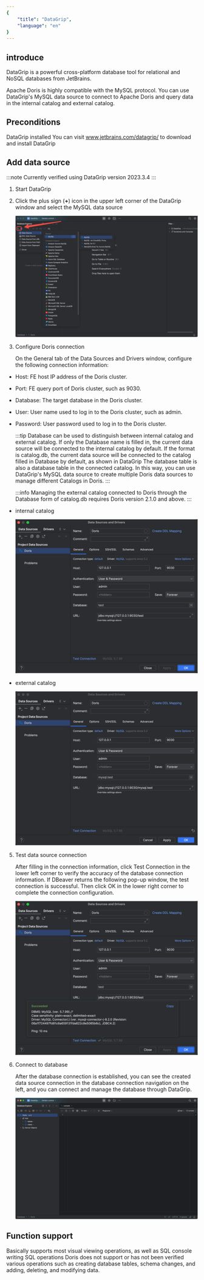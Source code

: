 ```yaml
---
{
    "title": "DataGrip",
    "language": "en"
}
---
```


<!--
Licensed to the Apache Software Foundation (ASF) under one
or more contributor license agreements.  See the NOTICE file
distributed with this work for additional information
regarding copyright ownership.  The ASF licenses this file
to you under the Apache License, Version 2.0 (the
"License"); you may not use this file except in compliance
with the License.  You may obtain a copy of the License at

  http://www.apache.org/licenses/LICENSE-2.0

Unless required by applicable law or agreed to in writing,
software distributed under the License is distributed on an
"AS IS" BASIS, WITHOUT WARRANTIES OR CONDITIONS OF ANY
KIND, either express or implied.  See the License for the
specific language governing permissions and limitations
under the License.
-->

## introduce

DataGrip is a powerful cross-platform database tool for relational and NoSQL databases from JetBrains.

Apache Doris is highly compatible with the MySQL protocol. You can use DataGrip's MySQL data source to connect to Apache Doris and query data in the internal catalog and external catalog.

## Preconditions

DataGrip installed
You can visit www.jetbrains.com/datagrip/ to download and install DataGrip

## Add data source

:::note
Currently verified using DataGrip version 2023.3.4
:::

1. Start DataGrip
2. Click the plus sign (**+**) icon in the upper left corner of the DataGrip window and select the MySQL data source

    ![image.png](/images/datagrip1.png)

3. Configure Doris connection

    On the General tab of the Data Sources and Drivers window, configure the following connection information:

  - Host: FE host IP address of the Doris cluster.
  - Port: FE query port of Doris cluster, such as 9030.
  - Database: The target database in the Doris cluster.
  - User: User name used to log in to the Doris cluster, such as admin.
  - Password: User password used to log in to the Doris cluster.

    :::tip
    Database can be used to distinguish between internal catalog and external catalog. If only the Database name is filled in, the current data source will be connected to the internal catalog by default. If the format is catalog.db, the current data source will be connected to the catalog filled in Database by default, as shown in DataGrip The database table is also a database table in the connected catalog. In this way, you can use DataGrip's MySQL data source to create multiple Doris data sources to manage different Catalogs in Doris.
    :::

    :::info
    Managing the external catalog connected to Doris through the Database form of catalog.db requires Doris version 2.1.0 and above.
    :::

  - internal catalog

    ![image.png](/images/datagrip2.png)

  - external catalog

    ![image.png](/images/datagrip3.png)

5. Test data source connection

    After filling in the connection information, click Test Connection in the lower left corner to verify the accuracy of the database connection information. If DBeaver returns the following pop-up window, the test connection is successful. Then click OK in the lower right corner to complete the connection configuration.

   ![image.png](/images/datagrip4.png)

6. Connect to database

    After the database connection is established, you can see the created data source connection in the database connection navigation on the left, and you can connect and manage the database through DataGrip.

   ![image.png](/images/datagrip5.png)

## Function support

Basically supports most visual viewing operations, as well as SQL console writing SQL operations Doris does not support or has not been verified various operations such as creating database tables, schema changes, and adding, deleting, and modifying data.
